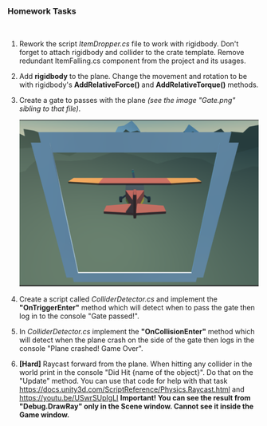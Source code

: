 <h3><b>Homework Tasks</b></h3>

</br>

<ol>
    <li>
    <p>Rework the script <i>ItemDropper.cs</i> file to work with rigidbody. Don't forget to attach rigidbody and collider to the crate template. Remove redundant ItemFalling.cs component from the project and its usages. </p>
    </li>
    <li>
    <p>Add <b>rigidbody</b> to the plane. Change the movement and rotation to be with rigidbody's <b>AddRelativeForce()</b> and <b>AddRelativeTorque()</b> methods.</p>
    </li>
    <li>
    <p>Create a gate to passes with the plane <i>(see the image "Gate.png" sibling to that file)</i>.</p>
    <img src="Assets/Gate.png">
    </li>
    <li>
    <p>Create a script called <i>ColliderDetector.cs</i> and implement the <b>"OnTriggerEnter"</b> method which will detect when to pass the gate then log in to the console "Gate passed!".</p>
    </li>
    <li>
    <p>In <i>ColliderDetector.cs</i> implement the <b>"OnCollisionEnter"</b> method which will detect when the plane crash on the side of the gate then logs in the console "Plane crashed! Game Over".
    </li>
    <li>
    <p><b>[Hard]</b> Raycast forward from the plane. When hitting any collider in the world print in the console "Did Hit {name of the object}". Do that on the "Update" method. You can use that code for help with that task <a href="https://docs.unity3d.com/ScriptReference/Physics.Raycast.html">https://docs.unity3d.com/ScriptReference/Physics.Raycast.html</a> and <a href="https://youtu.be/USwrSUpIgLI">https://youtu.be/USwrSUpIgLI</a> <b>Important! You can see the result from "Debug.DrawRay" only in the Scene window. Cannot see it inside the Game window.</b></p>
    </li>
</ol>